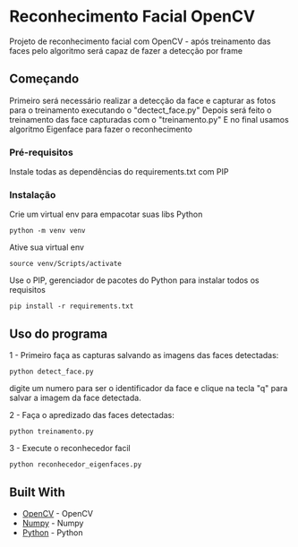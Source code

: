 # Reconhecimento Facial OpenCV
Projeto de reconhecimento facial com OpenCV - após treinamento das faces pelo algoritmo será capaz de fazer a detecção por frame

## Começando
Primeiro será necessário realizar a detecção da face e capturar as fotos para o treinamento executando o "dectect_face.py"
Depois será feito o treinamento das face capturadas com o "treinamento.py"
E no final usamos algoritmo Eigenface para fazer o reconhecimento

### Pré-requisitos
Instale todas as dependências do requirements.txt com PIP


### Instalação
Crie um virtual env para empacotar suas libs Python

```
python -m venv venv
```

Ative sua virtual env

```
source venv/Scripts/activate
```

Use o PIP, gerenciador de pacotes do Python para instalar todos os requisitos

```
pip install -r requirements.txt
```

## Uso do programa
1 - Primeiro faça as capturas salvando as imagens das faces detectadas:

```
python detect_face.py
```
digite um numero para ser o identificador da face e clique na tecla "q" para salvar a imagem da face detectada.


2 - Faça o apredizado das faces detectadas:

```
python treinamento.py
```
3 - Execute o reconhecedor facil

```
python reconhecedor_eigenfaces.py
```

## Built With
* [OpenCV](https://pypi.org/project/opencv-contrib-python/) - OpenCV
* [Numpy](https://numpy.org/) - Numpy
* [Python](https://www.python.org/) - Python

